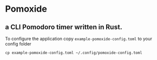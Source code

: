 # Pomoxide
## a CLI Pomodoro timer written in Rust.


To configure the application copy  `example-pomoxide-config.toml`
to your config folder

```
cp example-pomoxide-config.toml ~/.config/pomoxide-config.toml
```
